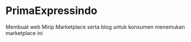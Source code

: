 # PrimaExpressindo
Membuat web Mirip Marketplace serta blog untuk konsumen menemukan marketplace ini
